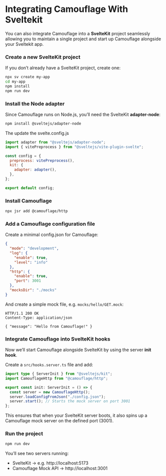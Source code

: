 # Integrating Camouflage With Sveltekit

You can also integrate Camouflage into a **SvelteKit** project seamlessly allowing you to maintain a single project and start up Camouflage alongside your Sveltekit app.

### Create a new SvelteKit project

If you don’t already have a SvelteKit project, create one:

```bash
npx sv create my-app
cd my-app
npm install
npm run dev
```

### Install the Node adapter

Since Camouflage runs on Node.js, you’ll need the SvelteKit **adapter-node**:

```bash
npm install @sveltejs/adapter-node
```

The update the svelte.config.js

```js
import adapter from "@sveltejs/adapter-node";
import { vitePreprocess } from "@sveltejs/vite-plugin-svelte";

const config = {
  preprocess: vitePreprocess(),
  kit: {
    adapter: adapter(),
  },
};

export default config;
```

### Install Camouflage

```bash
npx jsr add @camouflage/http
```

### Add a Camouflage configuration file

Create a minimal config.json for Camouflage:

```json
{
  "mode": "development",
  "log": {
    "enable": true,
    "level": "info"
  },
  "http": {
    "enable": true,
    "port": 3001
  },
  "mocksDir": "./mocks"
}
```

And create a simple mock file, e.g. `mocks/hello/GET.mock`:

```http
HTTP/1.1 200 OK
Content-Type: application/json

{ "message": "Hello from Camouflage!" }
```

### Integrate Camouflage into SvelteKit hooks

Now we’ll start Camouflage alongside SvelteKit by using the server **init hook**.

Create a `src/hooks.server.ts` file and add:

```ts
import type { ServerInit } from "@sveltejs/kit";
import CamouflageHttp from "@camouflage/http";

export const init: ServerInit = () => {
  const server = new CamouflageHttp();
  server.loadConfigFromJson("./config.json");
  server.start(); // Starts the mock server on port 3001
};
```

This ensures that when your SvelteKit server boots, it also spins up a Camouflage mock server on the defined port (3001).

### Run the project

```bash
npm run dev
```

You’ll see two servers running:

- SvelteKit → e.g. http://localhost:5173
- Camouflage Mock API → http://localhost:3001
